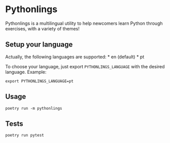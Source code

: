 # Pythonlings

Pythonlings is a multilingual utility to help newcomers learn Python through exercises, with a variety of themes!

## Setup your language

Actually, the following languages are supported:
    * en (default)
    * pt

To choose your language, just export `PYTHONLINGS_LANGUAGE` with the desired language.
Example:


    export PYTHONLINGS_LANGUAGE=pt


## Usage

    poetry run -m pythonlings

## Tests

    poetry run pytest
